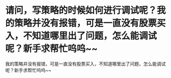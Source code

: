 # 请问，写策略的时候如何进行调试呢？我的策略并没有报错，可是一直没有股票买入，不知道哪里出了问题，怎么能调试呢？新手求帮忙呜呜~~

我的策略并没有报错，可是一直没有股票买入，不知道哪里出了问题，怎么能调试呢？新手求帮忙呜呜~~